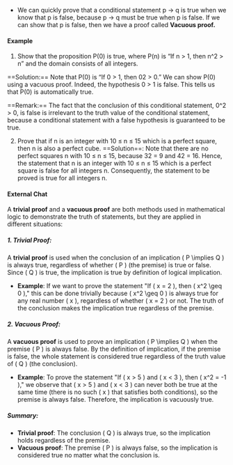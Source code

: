 - We can quickly prove that a conditional statement p → q is true when we know that p is false, because p → q must be true when p is false. If we can show that p is false, then we have a proof called **Vacuous proof.**
#### Example
1) Show that the proposition P(0) is true, where P(n) is “If n > 1, then n^2 > n” and the domain consists of all integers.

==Solution:== Note that P(0) is “If 0 > 1, then 02 > 0.” We can show P(0) using a vacuous proof. Indeed, the hypothesis 0 > 1 is false. This tells us that P(0) is automatically true.

==Remark:== The fact that the conclusion of this conditional statement, 0^2 > 0, is false is irrelevant to the truth value of the conditional statement, because a conditional statement with a false hypothesis is guaranteed to be true.

2) Prove that if n is an integer with 10 ≤ n ≤ 15 which is a perfect square, then n is also a perfect cube.
==Solution==:
Note that there are no perfect squares n with 10 ≤ n ≤ 15, because 32 = 9 and 42 = 16. Hence, the statement that n is an integer with 10 ≤ n ≤ 15 which is a perfect square is false for all integers n. Consequently, the statement to be proved is true for all integers n.



#### External Chat
A **trivial proof** and a **vacuous proof** are both methods used in mathematical logic to demonstrate the truth of statements, but they are applied in different situations:

##### 1. Trivial Proof:
A **trivial proof** is used when the conclusion of an implication \( P \implies Q \) is always true, regardless of whether \( P \) (the premise) is true or false. Since \( Q \) is true, the implication is true by definition of logical implication.

- **Example**: If we want to prove the statement "If \( x = 2 \), then \( x^2 \geq 0 \)," this can be done trivially because \( x^2 \geq 0 \) is always true for any real number \( x \), regardless of whether \( x = 2 \) or not. The truth of the conclusion makes the implication true regardless of the premise.

##### 2. Vacuous Proof:
A **vacuous proof** is used to prove an implication \( P \implies Q \) when the premise \( P \) is always false. By the definition of implication, if the premise is false, the whole statement is considered true regardless of the truth value of \( Q \) (the conclusion).

- **Example**: To prove the statement "If \( x > 5 \) and \( x < 3 \), then \( x^2 = -1 \)," we observe that \( x > 5 \) and \( x < 3 \) can never both be true at the same time (there is no such \( x \) that satisfies both conditions), so the premise is always false. Therefore, the implication is vacuously true.

##### Summary:
- **Trivial proof**: The conclusion \( Q \) is always true, so the implication holds regardless of the premise.
- **Vacuous proof**: The premise \( P \) is always false, so the implication is considered true no matter what the conclusion is.